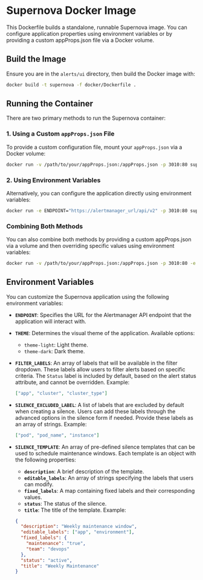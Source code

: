 # Supernova Docker Image

This Dockerfile builds a standalone, runnable Supernova image. You can configure application properties using environment variables or by providing a custom appProps.json file via a Docker volume.

## Build the Image

Ensure you are in the `alerts/ui` directory, then build the Docker image with:

```bash
docker build -t supernova -f docker/Dockerfile .
```

## Running the Container

There are two primary methods to run the Supernova container:

### 1. Using a Custom `appProps.json` File

To provide a custom configuration file, mount your `appProps.json` via a Docker volume:

```bash
docker run -v /path/to/your/appProps.json:/appProps.json -p 3010:80 supernova
```

### 2. Using Environment Variables

Alternatively, you can configure the application directly using environment variables:

```bash
docker run -e ENDPOINT="https://alertmanager_url/api/v2" -p 3010:80 supernova
```

### Combining Both Methods

You can also combine both methods by providing a custom appProps.json via a volume and then overriding specific values using environment variables:

```bash
docker run -v /path/to/your/appProps.json:/appProps.json -p 3010:80 -e THEME="theme-light" supernova
```

## Environment Variables

You can customize the Supernova application using the following environment variables:

- **`ENDPOINT`**: Specifies the URL for the Alertmanager API endpoint that the application will interact with.

- **`THEME`**: Determines the visual theme of the application. Available options:

  - `theme-light`: Light theme.
  - `theme-dark`: Dark theme.

- **`FILTER_LABELS`**: An array of labels that will be available in the filter dropdown. These labels allow users to filter alerts based on specific criteria. The `Status` label is included by default, based on the alert status attribute, and cannot be overridden. Example:

  ```json
  ["app", "cluster", "cluster_type"]
  ```

- **`SILENCE_EXCLUDED_LABEL`**: A list of labels that are excluded by default when creating a silence. Users can add these labels through the advanced options in the silence form if needed. Provide these labels as an array of strings. Example:
  ```json
  ["pod", "pod_name", "instance"]
  ```
- **`SILENCE_TEMPLATE`**: An array of pre-defined silence templates that can be used to schedule maintenance windows. Each template is an object with the following properties:
  - **`description`**: A brief description of the template.
  - **`editable_labels`**: An array of strings specifying the labels that users can modify.
  - **`fixed_labels`**: A map containing fixed labels and their corresponding values.
  - **`status`**: The status of the silence.
  - **`title`**: The title of the template.
    Example:
  ```json
  {
    "description": "Weekly maintenance window",
    "editable_labels": ["app", "environment"],
    "fixed_labels": {
      "maintenance": "true",
      "team": "devops"
    },
    "status": "active",
    "title": "Weekly Maintenance"
  }
  ```
